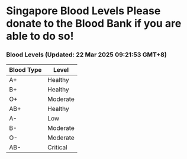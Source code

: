 Singapore Blood Levels
 Please donate to the Blood Bank if you are able to do so!
================================================================================================================================

### Blood Levels (Updated: 22 Mar 2025 09:21:53 GMT+8)
| Blood Type | Level     |
|------------|-----------|
| A+     | Healthy |
| B+     | Healthy |
| O+     | Moderate |
| AB+     | Healthy |
| A-     | Low |
| B-     | Moderate |
| O-     | Moderate |
| AB-     | Critical |
